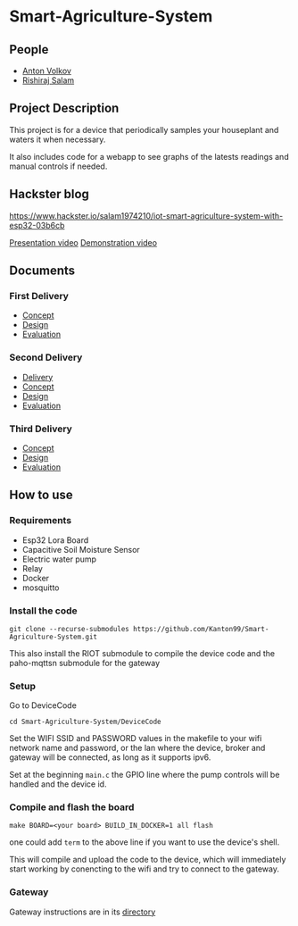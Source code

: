 # Smart-Agriculture-System

## People 

- [Anton Volkov](https://www.linkedin.com/in/anton-volkov-318746129/)
- [Rishiraj Salam](https://www.linkedin.com/in/rishiraj-salam-78ba32151/)

## Project Description
This project is for a device that periodically samples your houseplant and waters it when necessary.

It also includes code for a webapp to see graphs of the latests readings and manual controls if needed.

## Hackster blog
https://www.hackster.io/salam1974210/iot-smart-agriculture-system-with-esp32-03b6cb

[Presentation video](https://youtu.be/3S1RmD-O0Z0)
[Demonstration video](https://youtu.be/ZvdEffpUdE0)
## Documents
### First Delivery

- [Concept](./First%20Delivery/Concept.md)
- [Design](./First%20Delivery/Design.md)
- [Evaluation](./First%20Delivery/Evaluation.md)

### Second Delivery
- [Delivery](./Second%20delivery/2nd%20Delivery.md)
- [Concept](./Second%20delivery/Concept.md)
- [Design](./Second%20delivery/Design.md)
- [Evaluation](./Second%20delivery/Evaluation.md)

### Third Delivery
- [Concept](./Third%20Delivery/Concept.md)
- [Design](./Third%20Delivery/Design.md)
- [Evaluation](./Third%20Delivery/Evaluation.md)

## How to use
### Requirements
- Esp32 Lora Board
- Capacitive Soil Moisture Sensor
- Electric water pump
- Relay
- Docker
- mosquitto
### Install the code
```git clone --recurse-submodules https://github.com/Kanton99/Smart-Agriculture-System.git ```

This also install the RIOT submodule to compile the device code and the paho-mqttsn submodule for the gateway

### Setup
Go to DeviceCode

```cd Smart-Agriculture-System/DeviceCode```

Set the WIFI SSID and PASSWORD values in the makefile to your wifi network name and password, or the lan where the device, broker and gateway will be connected, as long as it supports ipv6.

Set at the beginning ```main.c``` the GPIO line where the pump controls will be handled and the device id.

### Compile and flash the board

```make BOARD=<your board> BUILD_IN_DOCKER=1 all flash```

one could add ```term``` to the above line if you want to use the device's shell.

This will compile and upload the code to the device, which will immediately start working by conencting to the wifi and try to connect to the gateway.

### Gateway
Gateway instructions are in its [directory](./gateway/README.md)
